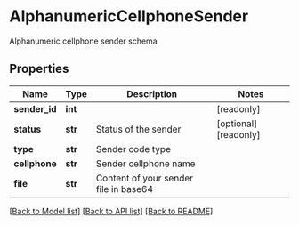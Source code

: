 # AlphanumericCellphoneSender

Alphanumeric cellphone sender schema
## Properties
Name | Type | Description | Notes
------------ | ------------- | ------------- | -------------
**sender_id** | **int** |  | [readonly] 
**status** | **str** | Status of the sender | [optional] [readonly] 
**type** | **str** | Sender code type | 
**cellphone** | **str** | Sender cellphone name | 
**file** | **str** | Content of your sender file in base64 | 

[[Back to Model list]](../README.md#documentation-for-models) [[Back to API list]](../README.md#documentation-for-api-endpoints) [[Back to README]](../README.md)


